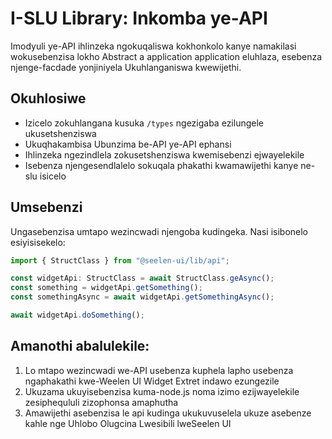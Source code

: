 # **I-SLU Library: Inkomba ye-API**

Imodyuli ye-API ihlinzeka ngokuqaliswa kokhonkolo kanye namakilasi wokusebenzisa lokho 
Abstract a application application eluhlaza, esebenza njenge-facdade yonjiniyela 
Ukuhlanganiswa kwewijethi.

## **Okuhlosiwe**

* Izicelo zokuhlangana kusuka `/types` ngezigaba ezilungele ukusetshenziswa
* Ukuqhakambisa Ubunzima be-API ye-API ephansi
* Ihlinzeka ngezindlela zokusetshenziswa kwemisebenzi ejwayelekile
* Isebenza njengesendlalelo sokuqala phakathi kwamawijethi kanye ne-slu 
  isicelo

## **Umsebenzi**

Ungasebenzisa umtapo wezincwadi njengoba kudingeka. Nasi isibonelo esiyisisekelo:

```ts
import { StructClass } from "@seelen-ui/lib/api";

const widgetApi: StructClass = await StructClass.geAsync();
const something = widgetApi.getSomething();
const somethingAsync = await widgetApi.getSomethingAsync();

await widgetApi.doSomething();
```

## **Amanothi abalulekile:**

1. Lo mtapo wezincwadi we-API usebenza kuphela lapho usebenza ngaphakathi kwe-Weelen UI Widget Extret 
   indawo ezungezile
2. Ukuzama ukuyisebenzisa kuma-node.js noma izimo ezijwayelekile zesiphequluli zizophonsa 
   amaphutha
3. Amawijethi asebenzisa le api kudinga ukukuvuselela ukuze asebenze kahle nge 
   Uhlobo Olugcina Lwesibili lweSeelen UI
